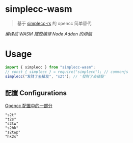 # simplecc-wasm

> 基于 [simplecc-rs](https://github.com/sorz/simplecc-rs) 的 opencc 简单替代

_编译成 WASM 摆脱编译 Node Addon 的烦恼_

# Usage

```js
import { simplecc } from "simplecc-wasm";
// const { simplecc } = require("simplecc"); // commonjs
simplecc("发财了去植发", "s2t"); // '發財了去植髮'
```

## 配置 Configurations

[Opencc 配置中的一部分](https://github.com/BYVoid/OpenCC#configurations-%E9%85%8D%E7%BD%AE%E6%96%87%E4%BB%B6)

```plain
"s2t"
"t2s"
"s2tw"
"s2hk"
"s2twp"
"hk2s"
```
